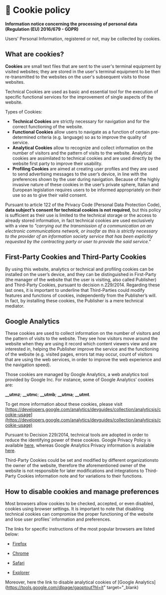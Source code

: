 # 🍪 Cookie policy

**Information notice concerning the processing of personal data (Regulation (EU) 2016/679 - GDPR)**

Users' Personal Information, registered or not, may be collected by cookies.

## What are cookies?

**Cookies** are small text files that are sent to the user's terminal equipment by visited websites; they are stored in
the user's terminal equipment to be then re-transmitted to the websites
on the user's subsequent visits to those websites.

Technical Cookies are used as basic and essential tool for the execution of specific functional services
for the improvement of single aspects of the website.

Types of Cookies:

- **Technical Cookies** are strictly necessary for navigation and for the correct functioning of the website.
- **Functional Cookies** allow users to navigate as a function of certain pre-determined criteria (e.g. language) so as
  to improve the quality of service.
- **Analytical Cookies** allow to recognize and collect information on the number of visitors and the pattern of visits
  to the website. Analytical cookies are assimilated to technical cookies and are used directly by the website first
  party to improve their usability.
- **Profiling Cookies** are aimed at creating user profiles and they are used to send advertising messages to the user’s
  device, in line with the preferences shown by the user during navigation. Because of the highly invasive nature of
  these cookies in the user’s private sphere, Italian and European legislation requires users to be informed
  appropriately on their use so as to give their valid consent.

Pursuant to article 122 of the Privacy Code (Personal Data Protection Code), **data subject’s
consent for technical cookies is not required**, but this policy is sufficient as their use
is limited to the technical storage or the access to already stored information, in fact technical cookies
are used exclusively with a view to _"carrying out the transmission of a communication on an electronic
communications network, or insofar as this is strictly necessary to the provider of an information
society service that has been explicitly requested by the contracting party or user to provide the said
service."_

## First-Party Cookies and Third-Party Cookies

By using this website, analytics or technical and profiling cookies can be installed on the user’s
device, and they can be distinguished in First-Party (the manager of the website that the user is visiting,
also called Publisher) and Third-Party Cookies, pursuant to decision n.229/2014. Regarding these last ones,
it is important to underline that Third-Parties could modify features and functions of cookies,
independently from the Publisher’s will. In fact, by installing these cookies, the Publisher is a mere
technical mediator.

## Google Analytics

These cookies are used to collect information on the number of visitors and the pattern of visits to
the website. They see how visitors move around the website when they are using it record which content
viewers view and are interested in, helping the Publisher improve the service and the functioning of the
website (e.g. visited pages, errors tat may occur, count of visitors that are using the web services, in
order to improve the web experience and the navigation speed).

Those cookies are managed by Google Analytics, a web analytics tool provided by Google Inc. For instance,
some of Google Analytics’ cookies are:

**__utmz**; **__utmc**; **__utmb**; **__utma**; **__utmt**.

To get more information about these cookies, please
visit [https://developers.google.com/analytics/devguides/collection/analyticsjs/cookie-usage](https://developers.google.com/analytics/devguides/collection/analyticsjs/cookie-usage)

Pursuant to Decision 229/2014, technical tools are adopted in order to reduce the identifying power of these cookies.
Google Privacy Policy is available [here](https://www.google.com/intl/it/policies/privacy),
whereas Google Analytics Privacy information
is available [here](https://support.google.com/analytics/topic/2919631?hl=it&amp;ref_topic=1008008).

Third-Party Cookies could be set and modified by different organizationsto the owner of the website, therefore the
aforementioned owner of the website is not responsible for later modifications and integrations to Third-Party Cookies
information note and for variations to their functions.

## How to disable cookies and manage preferences

Most browsers allow cookies to be checked, accepted, or even disabled, cookies using browser settings. It is important
to note that disabling technical cookies can compromise the proper functioning of the website and lose user profiles’
information and preferences.

The links for specific instructions of the most popular browsers are listed below:

- [Firefox](https://support.mozilla.org/it/kb/Attivare%20e%20disattivare%20i%20cookie)

- [Chrome](https://support.google.com/chrome/answer/95647?hl=it-IT&amp;hlrm=fr&amp;hlrm=en)

- [Safari](https://support.apple.com/kb/PH19214?locale=it_IT)

- [Explorer](http://windows.microsoft.com/it-it/windows7/block-enable-or-allow-cookies)

Moreover, here the link to disable analytical cookies
of [Google Analytics](https://tools.google.com/dlpage/gaoptout?hl=it" target="_blank)
